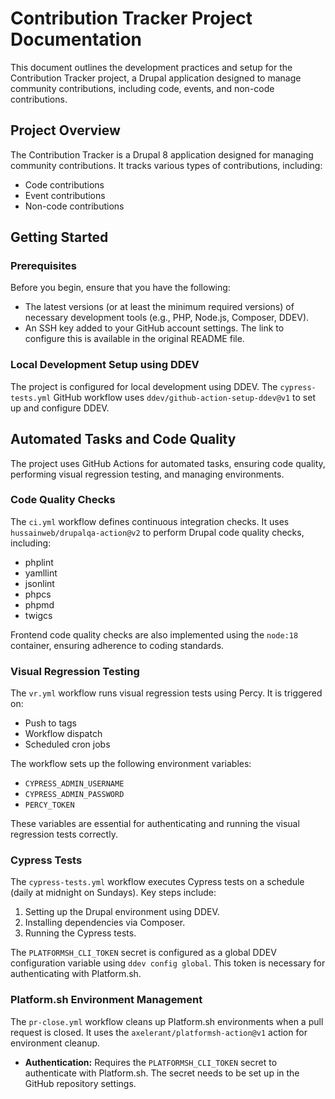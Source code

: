 # Contribution Tracker Project Documentation

This document outlines the development practices and setup for the Contribution Tracker project, a Drupal application designed to manage community contributions, including code, events, and non-code contributions.

## Project Overview

The Contribution Tracker is a Drupal 8 application designed for managing community contributions. It tracks various types of contributions, including:

-   Code contributions
-   Event contributions
-   Non-code contributions

## Getting Started

### Prerequisites

Before you begin, ensure that you have the following:

-   The latest versions (or at least the minimum required versions) of necessary development tools (e.g., PHP, Node.js, Composer, DDEV).
-   An SSH key added to your GitHub account settings. The link to configure this is available in the original README file.

### Local Development Setup using DDEV

The project is configured for local development using DDEV. The `cypress-tests.yml` GitHub workflow uses `ddev/github-action-setup-ddev@v1` to set up and configure DDEV.

## Automated Tasks and Code Quality

The project uses GitHub Actions for automated tasks, ensuring code quality, performing visual regression testing, and managing environments.

### Code Quality Checks

The `ci.yml` workflow defines continuous integration checks. It uses `hussainweb/drupalqa-action@v2` to perform Drupal code quality checks, including:

-   phplint
-   yamllint
-   jsonlint
-   phpcs
-   phpmd
-   twigcs

Frontend code quality checks are also implemented using the `node:18` container, ensuring adherence to coding standards.

### Visual Regression Testing

The `vr.yml` workflow runs visual regression tests using Percy. It is triggered on:

-   Push to tags
-   Workflow dispatch
-   Scheduled cron jobs

The workflow sets up the following environment variables:

-   `CYPRESS_ADMIN_USERNAME`
-   `CYPRESS_ADMIN_PASSWORD`
-   `PERCY_TOKEN`

These variables are essential for authenticating and running the visual regression tests correctly.

### Cypress Tests

The `cypress-tests.yml` workflow executes Cypress tests on a schedule (daily at midnight on Sundays). Key steps include:

1.  Setting up the Drupal environment using DDEV.
2.  Installing dependencies via Composer.
3.  Running the Cypress tests.

The `PLATFORMSH_CLI_TOKEN` secret is configured as a global DDEV configuration variable using `ddev config global`. This token is necessary for authenticating with Platform.sh.

### Platform.sh Environment Management

The `pr-close.yml` workflow cleans up Platform.sh environments when a pull request is closed. It uses the `axelerant/platformsh-action@v1` action for environment cleanup.

-   **Authentication:** Requires the `PLATFORMSH_CLI_TOKEN` secret to authenticate with Platform.sh. The secret needs to be set up in the GitHub repository settings.